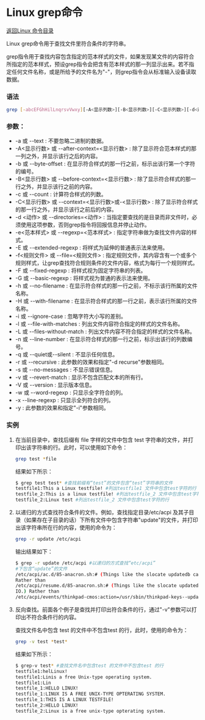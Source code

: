 # Linux grep命令
[返回Linux 命令目录](11.Linux命令大全.md)

Linux grep命令用于查找文件里符合条件的字符串。

grep指令用于查找内容包含指定的范本样式的文件，如果发现某文件的内容符合所指定的范本样式，预设grep指令会把含有范本样式的那一列显示出来。若不指定任何文件名称，或是所给予的文件名为"-"，则grep指令会从标准输入设备读取数据。

### 语法
```bash
grep [-abcEFGhHilLnqrsvVwxy][-A<显示列数>][-B<显示列数>][-C<显示列数>][-d<进行动作>][-e<范本样式>][-f<范本文件>][--help][范本样式][文件或目录...]
```

### 参数：
* -a 或 --text : 不要忽略二进制的数据。
* -A<显示行数> 或 --after-context=<显示行数> : 除了显示符合范本样式的那一列之外，并显示该行之后的内容。
* -b 或 --byte-offset : 在显示符合样式的那一行之前，标示出该行第一个字符的编号。
* -B<显示行数> 或 --before-context=<显示行数> : 除了显示符合样式的那一行之外，并显示该行之前的内容。
* -c 或 --count : 计算符合样式的列数。
* -C<显示行数> 或 --context=<显示行数>或-<显示行数> : 除了显示符合样式的那一行之外，并显示该行之前后的内容。
* -d <动作> 或 --directories=<动作> : 当指定要查找的是目录而非文件时，必须使用这项参数，否则grep指令将回报信息并停止动作。
* -e<范本样式> 或 --regexp=<范本样式> : 指定字符串做为查找文件内容的样式。
* -E 或 --extended-regexp : 将样式为延伸的普通表示法来使用。
* -f<规则文件> 或 --file=<规则文件> : 指定规则文件，其内容含有一个或多个规则样式，让grep查找符合规则条件的文件内容，格式为每行一个规则样式。
* -F 或 --fixed-regexp : 将样式视为固定字符串的列表。
* -G 或 --basic-regexp : 将样式视为普通的表示法来使用。
* -h 或 --no-filename : 在显示符合样式的那一行之前，不标示该行所属的文件名称。
* -H 或 --with-filename : 在显示符合样式的那一行之前，表示该行所属的文件名称。
* -i 或 --ignore-case : 忽略字符大小写的差别。
* -l 或 --file-with-matches : 列出文件内容符合指定的样式的文件名称。
* -L 或 --files-without-match : 列出文件内容不符合指定的样式的文件名称。
* -n 或 --line-number : 在显示符合样式的那一行之前，标示出该行的列数编号。
* -q 或 --quiet或--silent : 不显示任何信息。
* -r 或 --recursive : 此参数的效果和指定"-d recurse"参数相同。
* -s 或 --no-messages : 不显示错误信息。
* -v 或 --revert-match : 显示不包含匹配文本的所有行。
* -V 或 --version : 显示版本信息。
* -w 或 --word-regexp : 只显示全字符合的列。
* -x --line-regexp : 只显示全列符合的列。
* -y : 此参数的效果和指定"-i"参数相同。

### 实例

1. 在当前目录中，查找后缀有 file 字样的文件中包含 test 字符串的文件，并打印出该字符串的行。此时，可以使用如下命令：
    ```bash
    grep test *file 
    ```
    结果如下所示：
    ```bash
    $ grep test test* #查找前缀有“test”的文件包含“test”字符串的文件  
    testfile1:This a Linux testfile! #列出testfile1 文件中包含test字符的行  
    testfile_2:This is a linux testfile! #列出testfile_2 文件中包含test字符的行  
    testfile_2:Linux test #列出testfile_2 文件中包含test字符的行 
    ```

2. 以递归的方式查找符合条件的文件。例如，查找指定目录/etc/acpi 及其子目录（如果存在子目录的话）下所有文件中包含字符串"update"的文件，并打印出该字符串所在行的内容，使用的命令为：
    ```bash
    grep -r update /etc/acpi 
    ```
    输出结果如下：
    ```bash
    $ grep -r update /etc/acpi #以递归的方式查找“etc/acpi”  
    #下包含“update”的文件  
    /etc/acpi/ac.d/85-anacron.sh:# (Things like the slocate updatedb cause a lot of IO.)  
    Rather than  
    /etc/acpi/resume.d/85-anacron.sh:# (Things like the slocate updatedb cause a lot of  
    IO.) Rather than  
    /etc/acpi/events/thinkpad-cmos:action=/usr/sbin/thinkpad-keys--update 
    ```

3. 反向查找。前面各个例子是查找并打印出符合条件的行，通过"-v"参数可以打印出不符合条件行的内容。

    查找文件名中包含 test 的文件中不包含test 的行，此时，使用的命令为：
    ```bash
    grep -v test *test*
    ```
    结果如下所示：
    ```bash
    $ grep-v test* #查找文件名中包含test 的文件中不包含test 的行  
    testfile1:helLinux!  
    testfile1:Linis a free Unix-type operating system.  
    testfile1:Lin  
    testfile_1:HELLO LINUX!  
    testfile_1:LINUX IS A FREE UNIX-TYPE OPTERATING SYSTEM.  
    testfile_1:THIS IS A LINUX TESTFILE!  
    testfile_2:HELLO LINUX!  
    testfile_2:Linux is a free unix-type opterating system.  
    ```